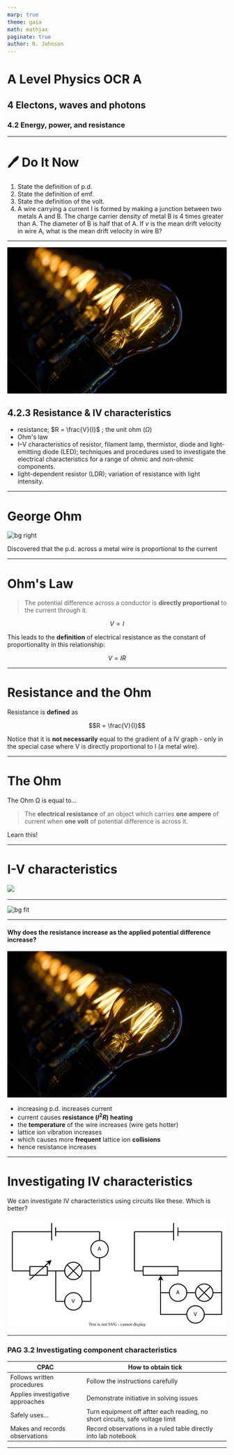 ```yaml
---
marp: true
theme: gaia
math: mathjax
paginate: true
author: R. Johnson
---
```


# A Level Physics OCR A

## 4 Electons, waves and photons

### 4.2 Energy, power, and resistance

---

# :pen: Do It Now

1. State the definition of p.d.
2. State the definition of emf.
3. State the definition of the volt.
4. A wire carrying a current I is formed by making a junction between two metals A and B. The charge carrier density of metal B is 4 times greater than A. The diameter of B is half that of A. If $v$ is the mean drift velocity in wire A, what is the mean drift velocity in wire B?

---

![bg left:10%](./lightbulb.jpeg)

## 4.2.3 Resistance & IV characteristics

- resistance; $R = \frac{V}{I}$ ; the unit ohm ($\Omega$)
- Ohm's law
- I–V characteristics of resistor, filament lamp, thermistor, diode and light-emitting diode (LED); techniques and procedures used to investigate the electrical characteristics for a range of ohmic and non-ohmic components.
- light-dependent resistor (LDR); variation of resistance with light intensity.

---

# George Ohm

![bg right](https://encrypted-tbn1.gstatic.com/licensed-image?q=tbn:ANd9GcSBwhWrrqQCtIgIb4UImyBQV0i9s0RV0Kw1J7xts1U8bcAR_JQaWBt6dzlTHN_Md82e5CpedGkqLY0tY28)

Discovered that the p.d. across a metal wire is proportional to the current

---

# Ohm's Law

> The potential difference across a conductor is **directly proportional** to the current through it.

$$V \propto I$$

This leads to the **definition** of electrical resistance as the constant of proportionality in this relationship:

$$V=IR$$

---

# Resistance and the Ohm

Resistance is **defined** as

$$R = \frac{V}{I}$$

Notice that it is **not necessarily** equal to the gradient of a IV graph - only in the special case where V is directly proportional to I (a metal wire).

---

# The Ohm

The Ohm &Omega; is equal to...

> The **electrical resistance** of an object which carries **one ampere** of current when **one volt** of potential difference is across it.

Learn this!

---

# I-V characteristics

![](https://www.alevelphysicsnotes.com/electricity/images/IV%20graphs.svg)

---

![bg fit](https://www.alevelphysicsnotes.com/electricity/images/wire%20resistance.svg)

---

#### Why does the resistance increase as the applied potential difference increase?

![bg left:20%](./lightbulb.jpeg)

- increasing p.d. increases current
- current causes **resistance ($I^2R$) heating**
- the **temperature** of the wire increases (wire gets hotter)
- lattice ion vibration increases
- which causes more **frequent** lattice ion **collisions**
- hence resistance increases

---

# Investigating IV characteristics

We can investigate IV characteristics using circuits like these. Which is better?

![w:800px](./IV_characteristics_circuits.svg)

---

### PAG 3.2 Investigating component characteristics

| CPAC | How to obtain tick |
|---|---|
| Follows written procedures | Follow the instructions carefully |
| Applies investigative approaches | Demonstrate initiative in solving issues |
| Safely uses... | Turn equipment off aftter each reading, no short circuits, safe voltage limit |
| Makes and records observations | Record observations in a ruled table directly into lab notebook |

---


